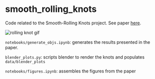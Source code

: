 # smooth_rolling_knots
Code related to the Smooth-Rolling Knots project. See paper [here](./data/smooth_rolling_knots.pdf).

![rolling knot gif](./data/rolling_knot.gif)

`notebooks/generate_objs.ipynb`: generates the results presented in the paper.

`blender_plots.py`: scripts blender to render the knots and populates `data/blender_plots`

`notebooks/figures.ipynb`: assembles the figures from the paper

